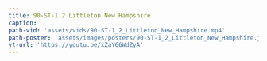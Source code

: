 ```yaml
---
title: 90-ST-1 2 Littleton New Hampshire
caption:
path-vid: 'assets/vids/90-ST-1_2_Littleton_New_Hampshire.mp4'
path-poster: 'assets/images/posters/90-ST-1_2_Littleton_New_Hampshire.jpg'
yt-url: 'https://youtu.be/xZaY66WdZyA'
---
```

